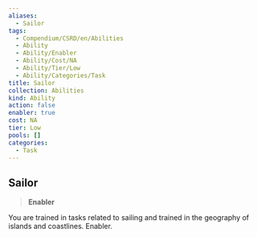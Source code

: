 ```yaml
---
aliases:
  - Sailor
tags:
  - Compendium/CSRD/en/Abilities
  - Ability
  - Ability/Enabler
  - Ability/Cost/NA
  - Ability/Tier/Low
  - Ability/Categories/Task
title: Sailor
collection: Abilities
kind: Ability
action: false
enabler: true
cost: NA
tier: Low
pools: []
categories:
  - Task
---
```

## Sailor    
>**Enabler**  
    
You are trained in tasks related to sailing and trained in the geography of islands and coastlines. Enabler.